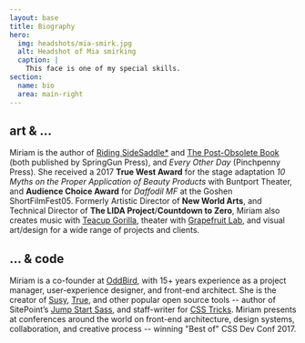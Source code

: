 ```yaml
---
layout: base
title: Biography
hero:
  img: headshots/mia-smirk.jpg
  alt: Headshot of Mia smirking
  caption: |
    This face is one of my special skills.
section:
  name: bio
  area: main-right
---
```


## art & ...

Miriam is the author of [Riding SideSaddle*](http://ridingsidesaddle.com)
and [The Post-Obsolete Book](http://miriamsuzanne.com/post-obsolete)
(both published by SpringGun Press),
and *Every Other Day* (Pinchpenny Press).
She received a 2017 **True West Award** for the stage adaptation
*10 Myths on the Proper Application of Beauty Products*
with Buntport Theater,
and **Audience Choice Award** for *Daffodil MF*
at the Goshen ShortFilmFest05.
Formerly Artistic Director of **New World Arts**,
and Technical Director of **The LIDA Project**/**Countdown to Zero**,
Miriam also creates music with
[Teacup Gorilla](http://teacupgorilla.com),
theater with [Grapefruit Lab](http://grapefruitlab.com),
and visual art/design for
a wide range of projects and clients.

## ... & code

Miriam is a
co-founder at [OddBird](https://oddbird.net),
with 15+ years experience as a project manager,
user-experience designer,
and front-end architect.
She is the creator of
[Susy](https://oddbird.net/susy),
[True](https://oddbird.net/true),
and other popular open source tools --
author of SitePoint’s
[Jump Start Sass](http://shop.oreilly.com/product/9780994182678.do),
and staff-writer for [CSS Tricks](http://css-tricks.com).
Miriam presents at conferences around the world
on front-end architecture, design systems,
collaboration, and creative process --
winning "Best of" CSS Dev Conf 2017.
